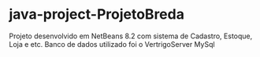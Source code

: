 # java-project-ProjetoBreda
Projeto desenvolvido em NetBeans 8.2 com sistema de Cadastro, Estoque, Loja e etc.
Banco de dados utilizado foi o VertrigoServer MySql

